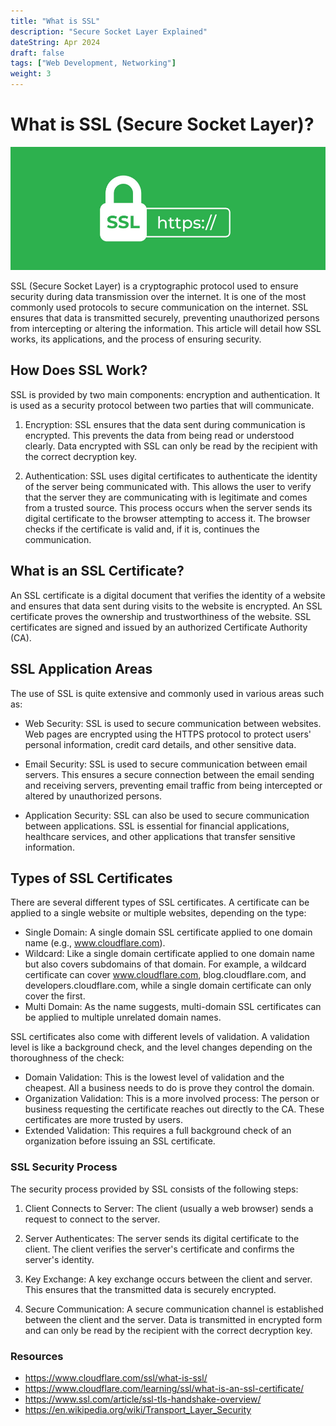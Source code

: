 ```yaml
---
title: "What is SSL"
description: "Secure Socket Layer Explained"
dateString: Apr 2024
draft: false
tags: ["Web Development, Networking"]
weight: 3
---
```


# What is SSL (Secure Socket Layer)?

![](https://raw.githubusercontent.com/tyfnacici/tyfnacici/main/static/blog/what-is-ssl/ssl.jpg)

SSL (Secure Socket Layer) is a cryptographic protocol used to ensure security during data transmission over the internet. It is one of the most commonly used protocols to secure communication on the internet. SSL ensures that data is transmitted securely, preventing unauthorized persons from intercepting or altering the information. This article will detail how SSL works, its applications, and the process of ensuring security.

## How Does SSL Work?

SSL is provided by two main components: encryption and authentication. It is used as a security protocol between two parties that will communicate.

1. Encryption: SSL ensures that the data sent during communication is encrypted. This prevents the data from being read or understood clearly. Data encrypted with SSL can only be read by the recipient with the correct decryption key.

2. Authentication: SSL uses digital certificates to authenticate the identity of the server being communicated with. This allows the user to verify that the server they are communicating with is legitimate and comes from a trusted source. This process occurs when the server sends its digital certificate to the browser attempting to access it. The browser checks if the certificate is valid and, if it is, continues the communication.

## What is an SSL Certificate?

An SSL certificate is a digital document that verifies the identity of a website and ensures that data sent during visits to the website is encrypted. An SSL certificate proves the ownership and trustworthiness of the website. SSL certificates are signed and issued by an authorized Certificate Authority (CA).

## SSL Application Areas

The use of SSL is quite extensive and commonly used in various areas such as:

- Web Security: SSL is used to secure communication between websites. Web pages are encrypted using the HTTPS protocol to protect users' personal information, credit card details, and other sensitive data.

- Email Security: SSL is used to secure communication between email servers. This ensures a secure connection between the email sending and receiving servers, preventing email traffic from being intercepted or altered by unauthorized persons.

- Application Security: SSL can also be used to secure communication between applications. SSL is essential for financial applications, healthcare services, and other applications that transfer sensitive information.

## Types of SSL Certificates

There are several different types of SSL certificates. A certificate can be applied to a single website or multiple websites, depending on the type:

- Single Domain: A single domain SSL certificate applied to one domain name (e.g., www.cloudflare.com).
- Wildcard: Like a single domain certificate applied to one domain name but also covers subdomains of that domain. For example, a wildcard certificate can cover www.cloudflare.com, blog.cloudflare.com, and developers.cloudflare.com, while a single domain certificate can only cover the first.
- Multi Domain: As the name suggests, multi-domain SSL certificates can be applied to multiple unrelated domain names.

SSL certificates also come with different levels of validation. A validation level is like a background check, and the level changes depending on the thoroughness of the check:

- Domain Validation: This is the lowest level of validation and the cheapest. All a business needs to do is prove they control the domain.
- Organization Validation: This is a more involved process: The person or business requesting the certificate reaches out directly to the CA. These certificates are more trusted by users.
- Extended Validation: This requires a full background check of an organization before issuing an SSL certificate.

### SSL Security Process

The security process provided by SSL consists of the following steps:

1. Client Connects to Server: The client (usually a web browser) sends a request to connect to the server.

2. Server Authenticates: The server sends its digital certificate to the client. The client verifies the server's certificate and confirms the server's identity.

3. Key Exchange: A key exchange occurs between the client and server. This ensures that the transmitted data is securely encrypted.

4. Secure Communication: A secure communication channel is established between the client and the server. Data is transmitted in encrypted form and can only be read by the recipient with the correct decryption key.


### Resources

- https://www.cloudflare.com/ssl/what-is-ssl/
- https://www.cloudflare.com/learning/ssl/what-is-an-ssl-certificate/
- https://www.ssl.com/article/ssl-tls-handshake-overview/
- https://en.wikipedia.org/wiki/Transport_Layer_Security